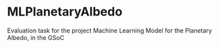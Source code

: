 # MLPlanetaryAlbedo
Evaluation task for the project Machine Learning Model for the Planetary Albedo, in the GSoC
